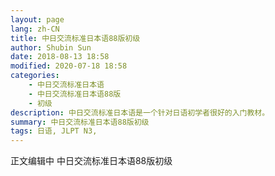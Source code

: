 ```yaml
---
layout: page
lang: zh-CN
title: 中日交流标准日本语88版初级
author: Shubin Sun
date: 2018-08-13 18:58
modified: 2020-07-18 18:58
categories: 
    - 中日交流标准日本语
    - 中日交流标准日本语88版
    - 初级
description: 中日交流标准日本语是一个针对日语初学者很好的入门教材。
summary: 中日交流标准日本语88版初级
tags: 日语, JLPT N3,  
---
```


正文编辑中
中日交流标准日本语88版初级
